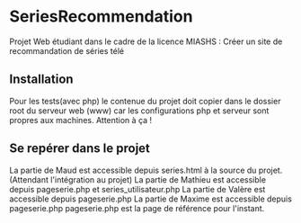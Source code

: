 # SeriesRecommendation
Projet Web étudiant dans le cadre de la licence MIASHS : Créer un site de recommandation de séries télé

## Installation

Pour les tests(avec php) le contenue du projet doit copier dans le dossier root du serveur web (www) car les configurations php et serveur sont propres aux machines. Attention à ça !

## Se repérer dans le projet

La partie de Maud est accessible depuis series.html à la source du projet.(Attendant l'intégration au projet)
La partie de Mathieu est accessible depuis pageserie.php et series_utilisateur.php
La partie de Valère est accessible depuis pageserie.php
La partie de Maxime est accessible depuis pageserie.php
pageserie.php est la page de référence pour l'instant.
